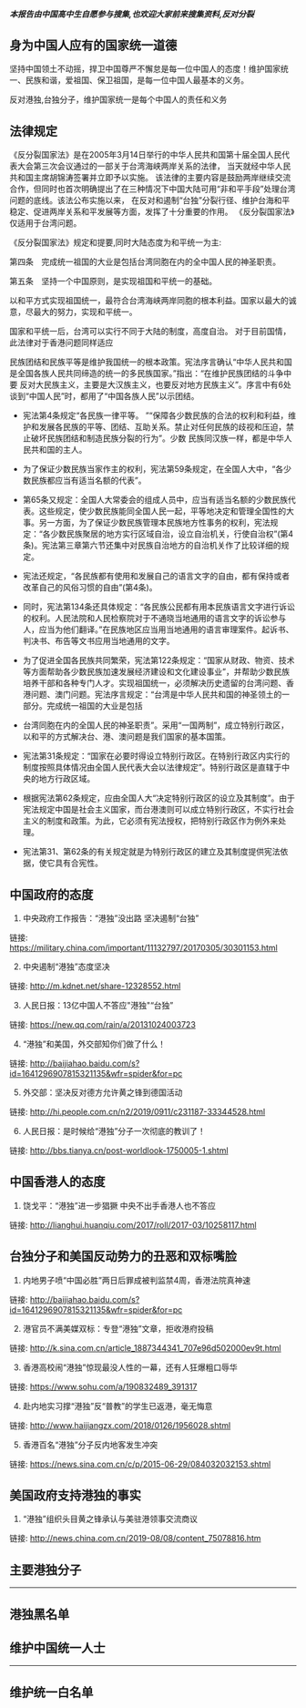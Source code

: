 ##### 本报告由中国高中生自愿参与搜集,也欢迎大家前来搜集资料,反对分裂

## 身为中国人应有的国家统一道德

坚持中国领土不动摇，捍卫中国尊严不懈怠是每一位中国人的态度！维护国家统一、民族和谐，爱祖国、保卫祖国，是每一位中国人最基本的义务。

反对港独,台独分子，维护国家统一是每个中国人的责任和义务

## 法律规定

《反分裂国家法》是在2005年3月14日举行的中华人民共和国第十届全国人民代表大会第三次会议通过的一部关于台湾海峡两岸关系的法律，
当天就经中华人民共和国主席胡锦涛签署并立即予以实施。
该法律的主要内容是鼓励两岸继续交流合作，但同时也首次明确提出了在三种情况下中国大陆可用“非和平手段”处理台湾问题的底线。该法公布实施以来，
在反对和遏制“台独”分裂行径、维护台海和平稳定、促进两岸关系和平发展等方面，发挥了十分重要的作用。
《反分裂国家法》仅适用于台湾问题。

《反分裂国家法》规定和提要,同时大陆态度为和平统一为主:

  第四条　完成统一祖国的大业是包括台湾同胞在内的全中国人民的神圣职责。

  第五条　坚持一个中国原则，是实现祖国和平统一的基础。

  以和平方式实现祖国统一，最符合台湾海峡两岸同胞的根本利益。国家以最大的诚意，尽最大的努力，实现和平统一。

  国家和平统一后，台湾可以实行不同于大陆的制度，高度自治。
对于目前国情，此法律对于香港问题同样适应

民族团结和民族平等是维护我国统一的根本政策。宪法序言确认“中华人民共和国是全国各族人民共同缔造的统一的多民族国家。”指出：“在维护民族团结的斗争中要
反对大民族主义，主要是大汉族主义，也要反对地方民族主义”。序言中有6处谈到“中国人民”时，都用了“中国各族人民”以示团结。

* 宪法第4条规定“各民族一律平等。
”“保障各少数民族的合法的权利和利益，维护和发展各民族的平等、团结、互助关系。禁止对任何民族的歧视和压迫，禁止破坏民族团结和制造民族分裂的行为”。少数
民族同汉族一样，都是中华人民共和国的主人。

* 为了保证少数民族当家作主的权利，宪法第59条规定，在全国人大中，“各少数民族都应当有适当名额的代表”。

* 第65条又规定：全国人大常委会的组成人员中，应当有适当名额的少数民族代表。这些规定，使少数民族能同全国人民一起，平等地决定和管理全国性的大事。另一方面，为了保证少数民族管理本民族地方性事务的权利，宪法规定：“各少数民族聚居的地方实行区域自治，设立自治机关，行使自治权”(第4条)。宪法第三章第六节还集中对民族自治地方的自治机关作了比较详细的规定。

* 宪法还规定，“各民族都有使用和发展自己的语言文字的自由，都有保持或者改革自己的风俗习惯的自由”(第4条)。

* 同时，宪法第134条还具体规定：“各民族公民都有用本民族语言文字进行诉讼的权利。人民法院和人民检察院对于不通晓当地通用的语言文字的诉讼参与人，应当为他们翻译。”在民族地区应当用当地通用的语言审理案件。起诉书、判决书、布告等文书应用当地通用的文字。

* 为了促进全国各民族共同繁荣，宪法第122条规定：“国家从财政、物资、技术等方面帮助各少数民族加速发展经济建设和文化建设事业”，并帮助少数民族培养干部和各种专门人才。实现祖国统一，必须解决历史遗留的台湾问题、香港问题、澳门问题。宪法序言规定：“台湾是中华人民共和国的神圣领土的一部分。完成统一祖国的大业是包括
* 台湾同胞在内的全国人民的神圣职责”。采用“一国两制”，成立特别行政区，以和平的方式解决台、港、澳问题是我们国家的基本国策。
* 宪法第31条规定：“国家在必要时得设立特别行政区。在特别行政区内实行的制度按照具体情况由全国人民代表大会以法律规定”。特别行政区是直辖于中央的地方行政区域。
* 根据宪法第62条规定，应由全国人大“决定特别行政区的设立及其制度”。由于宪法规定中国是社会主义国家，而台港澳则可以成立特别行政区，不实行社会主义的制度和政策。为此，它必须有宪法授权，把特别行政区作为例外来处理。
* 宪法第31、第62条的有关规定就是为特别行政区的建立及其制度提供宪法依据，使它具有合宪性。

## 中国政府的态度

1. 中央政府工作报告：“港独”没出路 坚决遏制“台独”

链接: https://military.china.com/important/11132797/20170305/30301153.html

2. 中央遏制“港独”态度坚决

链接: http://m.kdnet.net/share-12328552.html

3. 人民日报：13亿中国人不答应"港独"“台独”

链接: https://new.qq.com/rain/a/20131024003723

4. “港独”和美国，外交部知你们做了什么！

链接: http://baijiahao.baidu.com/s?id=1641296907815321135&wfr=spider&for=pc

5. 外交部：坚决反对德方允许黄之锋到德国活动

链接: http://hi.people.com.cn/n2/2019/0911/c231187-33344528.html

6. 人民日报：是时候给“港独”分子一次彻底的教训了！

链接: http://bbs.tianya.cn/post-worldlook-1750005-1.shtml

## 中国香港人的态度

1. 饶戈平：“港独”进一步猖獗 中央不出手香港人也不答应

链接: http://lianghui.huanqiu.com/2017/roll/2017-03/10258117.html

## 台独分子和美国反动势力的丑恶和双标嘴脸

1. 内地男子喷“中国必胜”两日后罪成被判监禁4周，香港法院真神速

链接: http://baijiahao.baidu.com/s?id=1641296907815321135&wfr=spider&for=pc

2. 港官员不满美媒双标：专登“港独”文章，拒收港府投稿

链接: http://k.sina.com.cn/article_1887344341_707e96d502000ev9t.html

3. 香港高校闹“港独”惊现最没人性的一幕，还有人狂爆粗口辱华 

链接: https://www.sohu.com/a/190832489_391317

4. 赴内地实习撑“港独”反“普教”的学生已返港，毫无悔意

链接: http://www.haijiangzx.com/2018/0126/1956028.shtml

5. 香港百名“港独”分子反内地客发生冲突

链接: https://news.sina.com.cn/c/p/2015-06-29/084032032153.shtml


## 美国政府支持港独的事实

1. “港独”组织头目黄之锋承认与美驻港领事交流商议

链接: http://news.china.com.cn/2019-08/08/content_75078816.htm

## 主要港独分子
-------
港独黑名单
-------

## 维护中国统一人士

-------
维护统一白名单
-------
